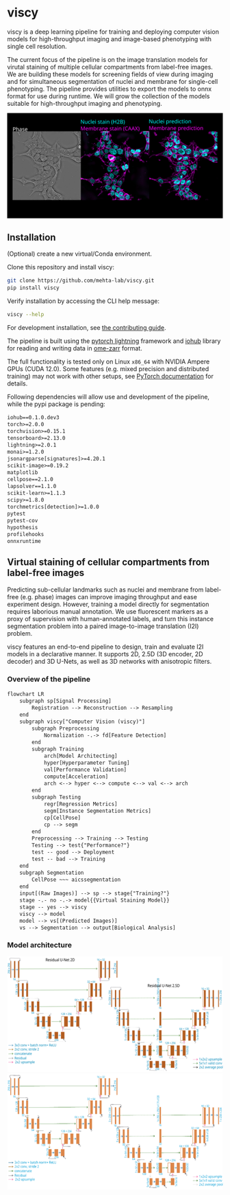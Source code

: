 # viscy

viscy is a deep learning pipeline for training and deploying computer vision models for high-throughput imaging and image-based phenotyping with single cell resolution.

The current focus of the pipeline is on the image translation models for virutal staining of multiple cellular compartments from label-free images. We are building these models for screening fields of view during imaging and for simultaneous segmentation of nuclei and membrane for single-cell phenotyping. The pipeline provides utilities to export the models to onnx format for use during runtime. We will grow the collection of the models suitable for high-throughput imaging and phenotyping.

![virtual_staining](docs/figures/phase_to_nuclei_membrane.svg)

## Installation

(Optional) create a new virtual/Conda environment.

Clone this repository and install viscy:

```sh
git clone https://github.com/mehta-lab/viscy.git
pip install viscy
```

Verify installation by accessing the CLI help message:

```sh
viscy --help
```

For development installation, see [the contributing guide](CONTRIBUTING.md).

The pipeline is built using the [pytorch lightning](https://www.pytorchlightning.ai/index.html) framework and [iohub](https://github.com/czbiohub-sf/iohub) library for reading and writing data in [ome-zarr](https://www.nature.com/articles/s41592-021-01326-w) format.

The full functionality is  tested only on Linux `x86_64` with NVIDIA Ampere GPUs (CUDA 12.0).
Some features (e.g. mixed precision and distributed training) may not work with other setups,
see [PyTorch documentation](https://pytorch.org) for details.

Following dependencies will allow use and development of the pipeline, while the pypi package is pending:

```<yaml>
iohub==0.1.0.dev3
torch>=2.0.0
torchvision>=0.15.1
tensorboard>=2.13.0
lightning>=2.0.1
monai>=1.2.0
jsonargparse[signatures]>=4.20.1
scikit-image>=0.19.2
matplotlib
cellpose==2.1.0
lapsolver==1.1.0
scikit-learn>=1.1.3
scipy>=1.8.0
torchmetrics[detection]>=1.0.0
pytest
pytest-cov
hypothesis
profilehooks
onnxruntime
```

## Virtual staining of cellular compartments from label-free images

Predicting sub-cellular landmarks such as nuclei and membrane from label-free (e.g. phase) images
can improve imaging throughput and ease experiment design.
However, training a model directly for segmentation requires laborious manual annotation.
We use fluorescent markers as a proxy of supervision with human-annotated labels,
and turn this instance segmentation problem into a paired image-to-image translation (I2I) problem.

viscy features an end-to-end pipeline to design, train and evaluate I2I models in a declarative manner.
It supports 2D, 2.5D (3D encoder, 2D decoder) and 3D U-Nets,
as well as 3D networks with anisotropic filters.

### Overview of the pipeline

```mermaid
flowchart LR
    subgraph sp[Signal Processing]
        Registration --> Reconstruction --> Resampling
    end
    subgraph viscy["Computer Vision (viscy)"]
        subgraph Preprocessing
            Normalization -.-> fd[Feature Detection]
        end
        subgraph Training
            arch[Model Architecting]
            hyper[Hyperparameter Tuning]
            val[Performance Validation]
            compute[Acceleration]
            arch <--> hyper <--> compute <--> val <--> arch
        end
        subgraph Testing
            regr[Regression Metrics]
            segm[Instance Segmentation Metrics]
            cp[CellPose]
            cp --> segm
        end
        Preprocessing --> Training --> Testing
        Testing --> test{"Performance?"}
        test -- good --> Deployment
        test -- bad --> Training
    end
    subgraph Segmentation
        CellPose ~~~ aicssegmentation
    end
    input[(Raw Images)] --> sp --> stage{"Training?"}
    stage -.- no -.-> model{{Virtual Staining Model}}
    stage -- yes --> viscy
    viscy --> model
    model --> vs[(Predicted Images)]
    vs --> Segmentation --> output[Biological Analysis]
```

### Model architecture

![2.5D U-Net light](docs/figures/2_5d_unet_light.svg#gh-light-mode-only)
![2.5D U-Net dark](docs/figures/2_5d_unet_dark.svg#gh-dark-mode-only)
